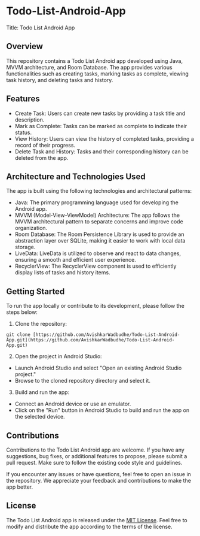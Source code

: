 # Todo-List-Android-App
Title: Todo List Android App

## Overview
This repository contains a Todo List Android app developed using Java, MVVM architecture, and Room Database. The app provides various functionalities such as creating tasks, marking tasks as complete, viewing task history, and deleting tasks and history.

## Features
- Create Task: Users can create new tasks by providing a task title and description.
- Mark as Complete: Tasks can be marked as complete to indicate their status.
- View History: Users can view the history of completed tasks, providing a record of their progress.
- Delete Task and History: Tasks and their corresponding history can be deleted from the app.

## Architecture and Technologies Used
The app is built using the following technologies and architectural patterns:
- Java: The primary programming language used for developing the Android app.
- MVVM (Model-View-ViewModel) Architecture: The app follows the MVVM architectural pattern to separate concerns and improve code organization.
- Room Database: The Room Persistence Library is used to provide an abstraction layer over SQLite, making it easier to work with local data storage.
- LiveData: LiveData is utilized to observe and react to data changes, ensuring a smooth and efficient user experience.
- RecyclerView: The RecyclerView component is used to efficiently display lists of tasks and history items.

## Getting Started
To run the app locally or contribute to its development, please follow the steps below:

1. Clone the repository:
```
git clone [https://github.com/AvishkarWadbudhe/Todo-List-Android-App.git](https://github.com/AvishkarWadbudhe/Todo-List-Android-App.git)
```
2. Open the project in Android Studio:
- Launch Android Studio and select "Open an existing Android Studio project."
- Browse to the cloned repository directory and select it.

3. Build and run the app:
- Connect an Android device or use an emulator.
- Click on the "Run" button in Android Studio to build and run the app on the selected device.

## Contributions
Contributions to the Todo List Android app are welcome. If you have any suggestions, bug fixes, or additional features to propose, please submit a pull request. Make sure to follow the existing code style and guidelines.

If you encounter any issues or have questions, feel free to open an issue in the repository. We appreciate your feedback and contributions to make the app better.

## License
The Todo List Android app is released under the [MIT License](https://opensource.org/licenses/MIT). Feel free to modify and distribute the app according to the terms of the license.
